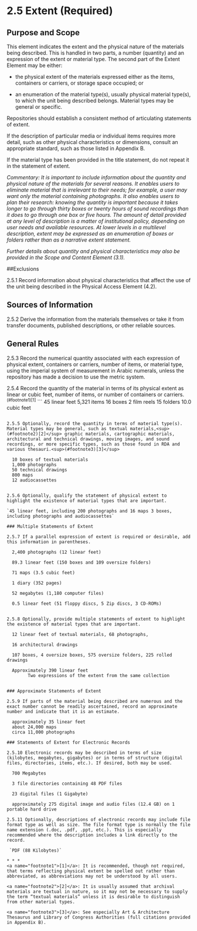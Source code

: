 # 2.5 Extent (Required)

## Purpose and Scope

This element indicates the extent and the physical nature of the materials being described. This is handled in two parts, a number (quantity) and an expression of the extent or material type. The second part of the Extent Element may be either:

* the physical extent of the materials expressed either as the items, containers or carriers, or storage space occupied; or

* an enumeration of the material type(s), usually physical material type(s), to which the unit being described belongs. Material types may be general or specific.

Repositories should establish a consistent method of articulating statements of extent.

If the description of particular media or individual items requires more detail, such as other physical characteristics or dimensions, consult an appropriate standard, such as those listed in Appendix B.

If the material type has been provided in the title statement, do not repeat it in the statement of extent.

*Commentary: It is important to include information about the quantity and physical nature of the materials for several reasons. It enables users to eliminate material that is irrelevant to their needs; for example, a user may want only the material containing photographs. It also enables users to plan their research: knowing the quantity is important because it takes longer to go through thirty boxes or twenty hours of sound recordings than it does to go through one box or five hours. The amount of detail provided at any level of description is a matter of institutional policy, depending on user needs and available resources. At lower levels in a multilevel description, extent may be expressed as an enumeration of boxes or folders rather than as a narrative extent statement.*

*Further details about quantity and physical characteristics may also be provided in the Scope and Content Element (3.1).*

##Exclusions

2.5.1 Record information about physical characteristics that affect the use of the unit being described in the Physical Access Element (4.2).

## Sources of Information

2.5.2 Derive the information from the materials themselves or take it from transfer documents, published descriptions, or other reliable sources.

## General Rules

2.5.3 Record the numerical quantity associated with each expression of physical extent, containers or carriers, number of items, or material type, using the imperial system of measurement in Arabic numerals, unless the repository has made a decision to use the metric system.

2.5.4 Record the quantity of the material in terms of its physical extent as linear or cubic feet, number of items, or number of containers or carriers.<sup>(#footnote1)[1]</sup>
      ```
      45 linear feet
      5,321 items
      16 boxes
      2 film reels
      15 folders
      10.0 cubic feet
```

2.5.5 Optionally, record the quantity in terms of material type(s). Material types may be general, such as textual materials,<sup>(#footnote2)[2]</sup> graphic materials, cartographic materials, architectural and technical drawings, moving images, and sound recordings, or more specific types, such as those found in RDA and various thesauri.<sup>(#footnote3)[3]</sup>
```
      10 boxes of textual materials
      1,000 photographs
      50 technical drawings
      800 maps
      12 audiocassettes
```

2.5.6 Optionally, qualify the statement of physical extent to highlight the existence of material types that are important.

`45 linear feet, including 200 photographs and 16 maps 3 boxes, including photographs and audiocassettes`

### Multiple Statements of Extent

2.5.7 If a parallel expression of extent is required or desirable, add this information in parentheses.
 ```
      2,400 photographs (12 linear feet)

      89.3 linear feet (150 boxes and 109 oversize folders)

      71 maps (3.5 cubic feet)

      1 diary (352 pages)

      52 megabytes (1,180 computer files)

      0.5 linear feet (51 floppy discs, 5 Zip discs, 3 CD-ROMs)
```

2.5.8 Optionally, provide multiple statements of extent to highlight the existence of material types that are important.
```
      12 linear feet of textual materials, 68 photographs,

      16 architectural drawings

      107 boxes, 4 oversize boxes, 575 oversize folders, 225 rolled drawings

      Approximately 390 linear feet
            Two expressions of the extent from the same collection
```

### Approximate Statements of Extent

2.5.9 If parts of the material being described are numerous and the exact number cannot be readily ascertained, record an approximate number and indicate that it is an estimate.
```
      approximately 35 linear feet
      about 24,000 maps
      circa 11,000 photographs
```
### Statements of Extent for Electronic Records

2.5.10 Electronic records may be described in terms of size (kilobytes, megabytes, gigabytes) or in terms of structure (digital files, directories, items, etc.). If desired, both may be used.
```
      700 Megabytes

      3 file directories containing 48 PDF files

      23 digital files (1 Gigabyte)

      approximately 275 digital image and audio files (12.4 GB) on 1 portable hard drive
```
2.5.11 Optionally, descriptions of electronic records may include file format type as well as size. The file format type is normally the file name extension (.doc, .pdf, .ppt, etc.). This is especially recommended where the description includes a link directly to the record.

 `PDF (88 Kilobytes)`

* * *
<a name="footnote1">[1]</a>: It is recommended, though not required, that terms reflecting physical extent be spelled out rather than abbreviated, as abbreviations may not be understood by all users.

<a name="footnote2">[2]</a>: It is usually assumed that archival materials are textual in nature, so it may not be necessary to supply the term “textual materials” unless it is desirable to distinguish from other material types.

<a name="footnote3">[3]</a>: See especially Art & Architecture Thesaurus and Library of Congress Authorities (full citations provided in Appendix B).
